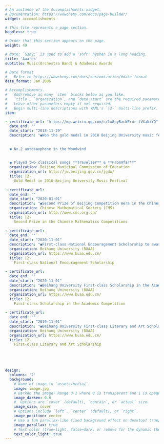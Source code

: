 ```yaml
---
# An instance of the Accomplishments widget.
# Documentation: https://wowchemy.com/docs/page-builder/
widget: accomplishments

# This file represents a page section.
headless: true

# Order that this section appears on the page.
weight: 49

# Note: `&shy;` is used to add a 'soft' hyphen in a long heading.
title: 'Awards'
subtitle: Music(Orchestra Band) & Adademic Awards

# Date format
#   Refer to https://wowchemy.com/docs/customization/#date-format
date_format: Jan 2006

# Accomplishments.
#   Add/remove as many `item` blocks below as you like.
#   `title`, `organization`, and `date_start` are the required parameters.
#   Leave other parameters empty if not required.
#   Begin multi-line descriptions with YAML's `|2-` multi-line prefix.
item:

- certificate_url: "https://mp.weixin.qq.com/s/lx8pyRacWFrur-tVXakiYQ" 
  date_end: ""
  date_start: "2018-11-29"
  description: "◼Won the gold medal in 2018 Beijing University music festival with Beihang Marching Band Saxphone group
  
  
  ◼ No.2 autosaxphone in the Woodwind 
  
  
  ◼ Played two classical songs **Travelaer** & **FromAfar**"
  organization: Beijing Municipal Commission of Education
  organization_url: http://jw.beijing.gov.cn/jgdw/
  title: |2-
    Gold Medal in 2018 Beijing University Music Festival 
 
- certificate_url: 
  date_end: ""
  date_start: "2020-01-01"
  description: "◼Second Prize of Beijing Competition Aera in the Chinese Mathematics Competitions"
  organization: Chinese Mathematical Society (CMS)
  organization_url: http://www.cms.org.cn/
  title: |2-
    Second Prize in the Chinese Mathematics Competitions
  
- certificate_url: 
  date_end: ""
  date_start: "2020-11-01"
  description: "◼First-class National Encouragement Scholarship to award students with excellent academic"
  organization: Beihang University (BUAA)
  organization_url: https://www.buaa.edu.cn/
  title: |2-
    First-class National Encouragement Scholarship
 
- certificate_url: 
  date_end: ""
  date_start: "2020-11-01"
  description: "◼Beihang University First-class Scholarship in the Academic Competition to Student with excellent performance in Adademic Competition"
  organization: Beihang University (BUAA)
  organization_url: https://www.buaa.edu.cn/
  title: |2-
    First-class Scholarship in the Academic Competition
 
- certificate_url: 
  date_end: ""
  date_start: "2019-11-01"
  description: "◼Beihang University First-class Literary and Art Scholarship to Student with excellent performance in Literary and Art Competition"
  organization: Beihang University (BUAA)
  organization_url: https://www.buaa.edu.cn/
  title: |2-
    First-class Literary and Art Scholarship





design:
  columns: '2' 
  background:
    # Name of image in `assets/media/`.
    image: image.jpg
    # Darken the image? Range 0-1 where 0 is transparent and 1 is opaque.
    image_darken: 0.6
    #  Options are `cover` (default), `contain`, or `actual` size.
    image_size: cover
    # Options include `left`, `center` (default), or `right`.
    image_position: center
    # Use a fun parallax-like fixed background effect on desktop? true/false
    image_parallax: true
    # Text color (true=light, false=dark, or remove for the dynamic theme color).
    text_color_light: true
---
```

